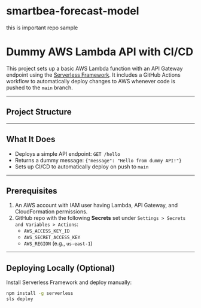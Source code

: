 # smartbea-forecast-model
this is important repo sample
# Dummy AWS Lambda API with CI/CD

This project sets up a basic AWS Lambda function with an API Gateway endpoint using the [Serverless Framework](https://www.serverless.com/). It includes a GitHub Actions workflow to automatically deploy changes to AWS whenever code is pushed to the `main` branch.

---

## Project Structure


---

## What It Does

- Deploys a simple API endpoint: `GET /hello`
- Returns a dummy message: `{"message": "Hello from dummy API!"}`
- Sets up CI/CD to automatically deploy on push to `main`

---

## Prerequisites

1. An AWS account with IAM user having Lambda, API Gateway, and CloudFormation permissions.
2. GitHub repo with the following **Secrets** set under `Settings > Secrets and Variables > Actions`:
   - `AWS_ACCESS_KEY_ID`
   - `AWS_SECRET_ACCESS_KEY`
   - `AWS_REGION` (e.g., `us-east-1`)

---

## Deploying Locally (Optional)

Install Serverless Framework and deploy manually:

```bash
npm install -g serverless
sls deploy
